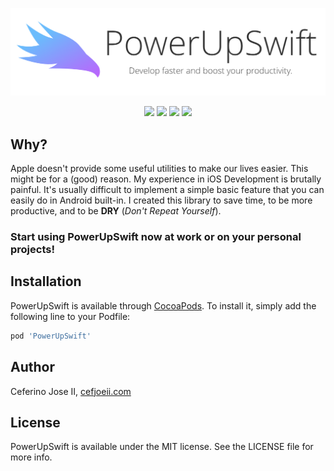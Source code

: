 <!--[![CI Status](https://img.shields.io/travis/cefjoeii/PowerUpSwift.svg?style=flat)](https://travis-ci.org/cefjoeii/PowerUpSwift)-->

<p align="center">
  <img src="PowerUpSwift.png" alt="PowerUpSwift" width="auto" height="auto" />
</p>

<p align="center">
  <img src="https://img.shields.io/cocoapods/v/PowerUpSwift.svg?style=flat" />
  <img src="https://img.shields.io/cocoapods/l/PowerUpSwift.svg?style=flat" />
  <img src="https://img.shields.io/cocoapods/p/PowerUpSwift.svg?style=flat" />
  <img src="https://img.shields.io/badge/language-american%20english-red.svg" />
</p>

<!--## Example

To run the example project, clone the repo, and run `pod install` from the Example directory first.

## Requirements-->

## Why?
Apple doesn't provide some useful utilities to make our lives easier. This might be for a (good) reason.
My experience in iOS Development is brutally painful. It's usually difficult to implement a
simple basic feature that you can easily do in Android built-in. 
I created this library to save time, to be more productive, and to be **DRY** (*Don't Repeat Yourself*).

<h3>Start using PowerUpSwift now at work or on your personal projects!</h3>

## Installation

PowerUpSwift is available through [CocoaPods](https://cocoapods.org). To install
it, simply add the following line to your Podfile:

```ruby
pod 'PowerUpSwift'
```

## Author

Ceferino Jose II, [cefjoeii.com](https://cefjoeii.com)

## License

PowerUpSwift is available under the MIT license. See the LICENSE file for more info.
